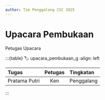 ```yaml
---
author: Tim Penggalang CSC 2025
---
```

# Upacara Pembukaan

Petugas Upacara

:::{table}
:label: upacara_pembukaan_g
:align: left

| Tugas | Petugas | Tingkatan |
| :---- | :-----: | :-------- |
| Pratama Putri | Ken | Penggalang |

:::

